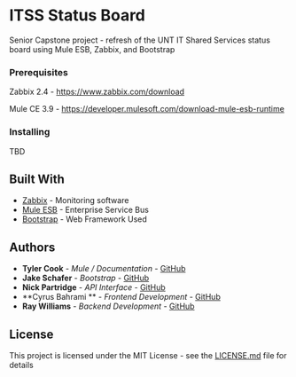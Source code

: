 # ITSS Status Board

Senior Capstone project - refresh of the UNT IT Shared Services status board using Mule ESB, Zabbix, and Bootstrap

### Prerequisites

Zabbix 2.4 - https://www.zabbix.com/download

Mule CE 3.9 - https://developer.mulesoft.com/download-mule-esb-runtime

### Installing

TBD

## Built With

* [Zabbix](https://www.zabbix.com/documentation/2.4/manual/) - Monitoring software
* [Mule ESB](https://www.mulesoft.com/platform/soa/mule-esb-open-source-esb/) - Enterprise Service Bus
* [Bootstrap](https://getbootstrap.com/docs/4.0/getting-started/introduction/) - Web Framework Used

## Authors

* **Tyler Cook** - *Mule / Documentation* - [GitHub](https://github.com/tcook4)
* **Jake Schafer** - *Bootstrap* - [GitHub](https://github.com/Shaferjacob)
* **Nick Partridge** - *API Interface* - [GitHub](https://github.com/NicholasPartridge)
* **Cyrus Bahrami ** - *Frontend Development* - [GitHub](https://github.com/cb0313)
* **Ray Williams** - *Backend Development* - [GitHub](https://github.com/)

## License

This project is licensed under the MIT License - see the [LICENSE.md](LICENSE.md) file for details

